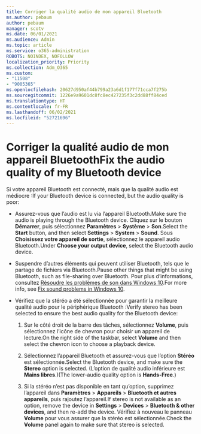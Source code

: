 ```yaml
---
title: Corriger la qualité audio de mon appareil Bluetooth
ms.author: pebaum
author: pebaum
manager: scotv
ms.date: 06/01/2021
ms.audience: Admin
ms.topic: article
ms.service: o365-administration
ROBOTS: NOINDEX, NOFOLLOW
localization_priority: Priority
ms.collection: Adm_O365
ms.custom:
- "11508"
- "9005365"
ms.openlocfilehash: 20627d950af44b799a23a6d1f177f71cca7f275b
ms.sourcegitcommit: 1226e9a9601dc8fc8ec427235f3c2dd88ff84ced
ms.translationtype: HT
ms.contentlocale: fr-FR
ms.lasthandoff: 06/02/2021
ms.locfileid: "52721696"
---
```

# <a name="fix-the-audio-quality-of-my-bluetooth-device"></a><span data-ttu-id="cb1ed-102">Corriger la qualité audio de mon appareil Bluetooth</span><span class="sxs-lookup"><span data-stu-id="cb1ed-102">Fix the audio quality of my Bluetooth device</span></span>

<span data-ttu-id="cb1ed-103">Si votre appareil Bluetooth est connecté, mais que la qualité audio est médiocre :</span><span class="sxs-lookup"><span data-stu-id="cb1ed-103">If your Bluetooth device is connected, but the audio quality is poor:</span></span>

- <span data-ttu-id="cb1ed-104">Assurez-vous que l’audio est lu via l’appareil Bluetooth.</span><span class="sxs-lookup"><span data-stu-id="cb1ed-104">Make sure the audio is playing through the Bluetooth device.</span></span> <span data-ttu-id="cb1ed-105">Cliquez sur le bouton **Démarrer**, puis sélectionnez **Paramètres** > **Système** > **Son**.</span><span class="sxs-lookup"><span data-stu-id="cb1ed-105">Select the **Start** button, and then select **Settings** > **System** > **Sound**.</span></span> <span data-ttu-id="cb1ed-106">Sous **Choisissez votre appareil de sortie**, sélectionnez le appareil audio Bluetooth.</span><span class="sxs-lookup"><span data-stu-id="cb1ed-106">Under **Choose your output device**, select the Bluetooth audio device.</span></span>

- <span data-ttu-id="cb1ed-107">Suspendre d’autres éléments qui peuvent utiliser Bluetooth, tels que le partage de fichiers via Bluetooth.</span><span class="sxs-lookup"><span data-stu-id="cb1ed-107">Pause other things that might be using Bluetooth, such as file-sharing over Bluetooth.</span></span> <span data-ttu-id="cb1ed-108">Pour plus d’informations, consultez [Résoudre les problèmes de son dans Windows 10](https://support.microsoft.com/fr-FR/help/4026994).</span><span class="sxs-lookup"><span data-stu-id="cb1ed-108">For more info, see [Fix sound problems in Windows 10](https://support.microsoft.com/fr-FR/help/4026994).</span></span>

- <span data-ttu-id="cb1ed-109">Vérifiez que la stéréo a été sélectionnée pour garantir la meilleure qualité audio pour le périphérique Bluetooth :</span><span class="sxs-lookup"><span data-stu-id="cb1ed-109">Verify stereo has been selected to ensure the best audio quality for the Bluetooth device:</span></span>
    1. <span data-ttu-id="cb1ed-110">Sur le côté droit de la barre des tâches, sélectionnez **Volume**, puis sélectionnez l’icône de chevron pour choisir un appareil de lecture.</span><span class="sxs-lookup"><span data-stu-id="cb1ed-110">On the right side of the taskbar, select **Volume** and then select the chevron icon to choose a playback device.</span></span>

    1. <span data-ttu-id="cb1ed-111">Sélectionnez l’appareil Bluetooth et assurez-vous que l’option **Stéréo** est sélectionnée.</span><span class="sxs-lookup"><span data-stu-id="cb1ed-111">Select the Bluetooth device, and make sure the **Stereo** option is selected.</span></span> <span data-ttu-id="cb1ed-112">(L’option de qualité audio inférieure est **Mains libres**.)</span><span class="sxs-lookup"><span data-stu-id="cb1ed-112">(The lower-audio quality option is **Hands-Free**.)</span></span>

    1. <span data-ttu-id="cb1ed-113">Si la stéréo n’est pas disponible en tant qu’option, supprimez l’appareil dans **Paramètres** > **Appareils** > **Bluetooth et autres appareils**, puis rajoutez l’appareil.</span><span class="sxs-lookup"><span data-stu-id="cb1ed-113">If stereo is not available as an option, remove the device in **Settings** > **Devices** > **Bluetooth & other devices**, and then re-add the device.</span></span> <span data-ttu-id="cb1ed-114">Vérifiez à nouveau le panneau **Volume** pour vous assurer que la stéréo est sélectionnée.</span><span class="sxs-lookup"><span data-stu-id="cb1ed-114">Check the **Volume** panel again to make sure that stereo is selected.</span></span>

